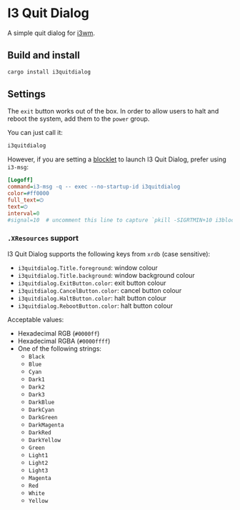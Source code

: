 [blocklet]: https://vivien.github.io/i3blocks/#_i3blocks_properties
[i3wm]: https://i3wm.org/

# I3 Quit Dialog

A simple quit dialog for [i3wm][].

## Build and install

```sh
cargo install i3quitdialog
```

## Settings

The `exit` button works out of the box. In order to allow users to halt and
reboot the system, add them to the `power` group.

You can just call it:

```sh
i3quitdialog
```

However, if you are setting a [blocklet][] to launch I3 Quit Dialog, prefer
using `i3-msg`:

```ini
[Logoff]
command=i3-msg -q -- exec --no-startup-id i3quitdialog
color=#ff0000
full_text=⏻
text=⏻
interval=0
#signal=10  # uncomment this line to capture `pkill -SIGRTMIN+10 i3blocks`
```

### `.XResources` support

I3 Quit Dialog supports the following keys from `xrdb` (case sensitive):

- `i3quitdialog.Title.foreground`: window colour
- `i3quitdialog.Title.background`: window background colour
- `i3quitdialog.ExitButton.color`: exit button colour
- `i3quitdialog.CancelButton.color`: cancel button colour
- `i3quitdialog.HaltButton.color`: halt button colour
- `i3quitdialog.RebootButton.color`: halt button colour

Acceptable values:

- Hexadecimal RGB (`#0000ff`)
- Hexadecimal RGBA (`#0000ffff`)
- One of the following strings:
    - `Black`
    - `Blue`
    - `Cyan`
    - `Dark1`
    - `Dark2`
    - `Dark3`
    - `DarkBlue`
    - `DarkCyan`
    - `DarkGreen`
    - `DarkMagenta`
    - `DarkRed`
    - `DarkYellow`
    - `Green`
    - `Light1`
    - `Light2`
    - `Light3`
    - `Magenta`
    - `Red`
    - `White`
    - `Yellow`
